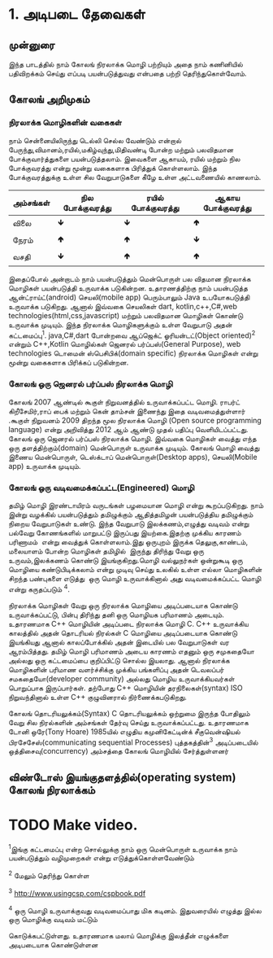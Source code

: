 # 1. அடிபடை தேவைகள்

## முன்னுரை

இந்த பாடத்தில் நாம் கோலங் நிரலாக்க மொழி பற்றியும் அதை நாம் கணினியில் பதிவிறக்கம்
செய்து எப்படி பயன்படுத்துவது என்பதை பற்றி தெரிந்துகொள்வோம்.

## கோலங் அறிமுகம்
### நிரலாக்க மொழிகளின் வகைகள் 
நாம் சென்னையிலிருந்து டெல்லி செல்ல வேண்டும் என்றால் பேருந்து,விமானம்,ரயில்,மகிழ்வுந்து,மிதிவண்டி போன்ற 
மற்றும் பலவிதமான போக்குவார்த்துகளை பயன்படுத்தலாம்.  இவைகளை ஆகாயம்,
ரயில் மற்றும் நில போக்குவரத்து என்று மூன்று வகைகளாக பிரித்துக் கொள்ளலாம். 
இந்த போக்குவரத்துக்கு உள்ள சில வேறுபாடுகளை கீழே உள்ள அட்டவணையில் காணலாம்.

|அம்சங்கள் |நில போக்குவரத்து|ரயில் போக்குவரத்து|ஆகாய போக்குவரத்து|
|-----|--------|-----|----|
|விலை |  🡻   | 🡻    | 🢁|
|நேரம் |  🢁  |  🢁   |🡻|
|வசதி|🡻   |   🢁   |🢁|

இதைப்போல் அன்றாடம் நாம் பயன்படுத்தும் மென்பொருள் பல விதமான நிரலாக்க மொழிகள் பயன்படுத்தி 
உருவாக்க படுகின்றன. உதாரணத்திற்கு நாம் பயன்படுத்த ஆன்ட்ராய்ட்(android) செயலி(mobile app)
பெரும்பாலும் Java உபயோகபடுத்தி உருவாக்க படுகிறது. ஆனால் இவ்வகை செயலிகள் 
dart, kotlin,c++,C#,web technologies(html,css,javascript) மற்றும் பலவிதமான மொழிகள் கொண்டு உருவாக்க முடியும். 
இந்த நிரலாக்க மொழிகளுக்கும் உள்ள வேறுபாடு அதன் கட்டமைப்பு<sup>1</sup>. java,C#,dart போன்றவை 
ஆப்ஜெக்ட் ஓரியன்டட்(Object oriented)<sup>2</sup> என்றும் C++,Kotlin மொழில்கள் 
ஜெனரல் பர்ப்பஸ்(General Purpose), web technologies டொமைன் ஸ்பெசிபிக்(domain specific) 
நிரலாக்க மொழிகள் என்று மூன்று வகைகளாக  பிரிக்கப் படுகின்றன.

### கோலங் ஒரு ஜெனரல் பர்ப்பஸ் நிரலாக்க மொழி 
கோலங் 2007 ஆண்டில் கூகுள் நிறுவனத்தில் உருவாக்கப்பட்ட மொழி. ராபர்ட் கிறீசேமிர்,ராப் பைக் 
மற்றும் கென் தாம்சன் இணைந்து இதை வடிவமைத்துள்ளார் .கூகுள் நிறுவனம் 2009 திறந்த மூல 
நிரலாக்க மொழி  (Open source programming language) என்று அறிவித்து 2012 ஆம் ஆண்டு முதல் பதிப்பு வெளியிடப்பட்டது. 
கோலங் ஒரு ஜெனரல் பர்ப்பஸ் நிரலாக்க மொழி. இவ்வகை மொழிகள் வைத்து எந்த ஒரு தளத்திற்கும்(domain)
மென்பொருள் உருவாக்க முடியும். கோலங் மொழி வைத்து இணைய மென்பொருள், டெஸ்க்டாப் 
மென்பொருள்(Desktop apps), செயலி(Mobile app) உருவாக்க முடியும்.  


### கோலங் ஒரு வடிவமைக்கப்பட்ட(Engineered) மொழி 
தமிழ் மொழி இரண்டாயிரம் வருடங்கள் பழமையான மொழி என்று கூறப்படுகிறது. நாம் இன்று வழக்கில் பயன்படுத்தும் தமிழுக்கும் ஆதித்தமிழன் பயன்படுத்திய தமிழுக்கும் நிறைய வேறுபாடுகள் உண்டு. இந்த வேறுபாடு இலக்கணம்,எழுத்து வடிவம் என்று பல்வேறு கோணங்களில் மாறுபட்டு இருப்பது இயற்கை.இதற்கு முக்கிய காரணம் பரிணாமம்  என்று வைத்துக் கொள்ளலாம்.இது ஒருபுறம் இருக்க தெலுகு,காண்டம், மலையாளம் போன்ற மொழிகள் தமிழில்  இருந்து திரிந்து வேறு ஒரு உருவம்,இலக்கணம் கொண்டு இயங்குகிறது.மொழி வல்லுநர்கள் ஒன்றுகூடி ஒரு  மொழியை கண்டுபிடிக்கலாம் என்று முடிவு செய்து உலகில் உள்ள எல்லா மொழிகளின் சிறந்த பண்புகளை எடுத்து  ஒரு மொழி உருவாக்கினால் அது வடிவமைக்கப்பட்ட மொழி என்று கருதப்படும் <sup>4</sup>. 

நிரலாக்க மொழிகள் வேறு ஒரு நிரலாக்க மொழியை அடிப்படையாக கொண்டு உருவாக்கப்பட்டு, பின்பு திரிந்து தனி ஒரு 
மொழியக  பரிமாணம் அடையும். உதாரணமாக C++ மொழியின் அடிப்படை நிரலாக்க மொழி C. C++ உருவாக்கிய காலத்தில் அதன் தொடரியல்
நிரல்கள் C மொழியை அடிப்படையாக கொண்டு இயங்கியது ஆனால் காலப்போக்கில் அதன் இடையில் பல வேறுபாடுகள் வர ஆரம்பித்தது.
தமிழ் மொழி பரிமாணம் அடைய காரணம் எதனும் ஒரு சமுகதையோ அல்லது ஒரு கட்டமைப்பை  குறிப்பிட்டு சொல்ல இயலாது. ஆனால் நிரலாக்க மொழிகளின் பரிமாண வளர்ச்சிக்கு முக்கிய பங்களிப்பு அதன் டெவலப்பர் சமகதையோ(developer community) அல்லது மொழிய 
உருவாக்கியவர்கள் பொறுப்பாக இருப்பார்கள். தற்போது C++ மொழியின் தரநிலைகள்(syntax) ISO நிறுவந்தினால் உள்ள C++ 
குழுவினரால்  நிர்ணைக்கபடுகிறது. 

கோலங் தொடரியலுக்கம்(Syntax) C தொடரியலுக்கம் ஒற்றுமை இருந்த போதிலும் வேறு சில நிரல்களின் அம்சங்கள் தேர்வு
செய்து உருவாக்கப்பட்டது. உதாரணமாக டோனி ஒரே(Tony Hoare) 1985யில் எழுதிய கமுனிகேட்டின்க் சீகுவென்ஷியல் பிரசேசேஸ்(communicating
sequential Processes) புத்தகத்தின்<sup>3</sup> அடிப்படையில் ஒத்திசைவு(concurrency) அம்சத்தை கோலங் 
மொழியில் சேர்த்துள்ளனர்

## விண்டோஸ் இயங்குதளத்தில்(operating system) கோலங் நிரலாக்கம் 
# TODO Make video.


<sup>1</sup>இங்கு கட்டமைப்பு என்ற சொல்லுக்கு நாம் ஒரு மென்பொருள் உருவாக்க நாம் பயன்படுத்தும் வழிமுறைகள் என்று எடுத்துக்கொள்ளவேண்டும்  

<sup>2</sup> மேலும் தெரிந்து கொள்ள 

<sup>3</sup> http://www.usingcsp.com/cspbook.pdf

<sup>4</sup> ஒரு மொழி உருவாக்குவது வடிவமைப்பாது  மிக கடினம். இதுவரையில் எழுத்து இல்ல ஒரு மொழிக்கு வடிவம் மட்டும் 

கொடுக்கபட்டுள்ளது. உதாரணமாக மலாய் மொழிக்கு இலத்தீன் எழுக்களை அடிபடையாக கொண்டுள்ளன